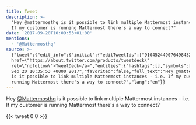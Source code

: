 ```yaml
---
title: Tweet
description: >-
  "Hey @mattermosthq is it possible to link multiple Mattermost instances - i.e.
  If my customer is running Mattermost there's a way to connect?"
date: '2017-09-20T10:09:53+01:00'
mentions:
  - '@Mattermosthq'
source: >-
  {"tweet":{"edit_info":{"initial":{"editTweetIds":["910452449076498432"],"editableUntil":"2017-09-20T11:35:53.905Z","editsRemaining":"5","isEditEligible":true}},"retweeted":false,"source":"<a
  href=\"https://about.twitter.com/products/tweetdeck\"
  rel=\"nofollow\">TweetDeck</a>","entities":{"hashtags":[],"symbols":[],"user_mentions":[{"name":"Mattermost","screen_name":"Mattermosthq","indices":["4","17"],"id_str":"1004954414640222208","id":"1004954414640222208"}],"urls":[]},"display_text_range":["0","140"],"favorite_count":"0","id_str":"910452449076498432","truncated":false,"retweet_count":"0","id":"910452449076498432","created_at":"Wed
  Sep 20 10:35:53 +0000 2017","favorited":false,"full_text":"Hey @mattermosthq
  is it possible to link multiple Mattermost instances - i.e. If my customer is
  running Mattermost there's a way to connect?","lang":"en"}}
---
```

Hey [@Mattermosthq](https://twitter.com/@Mattermosthq) is it possible to link multiple Mattermost instances - i.e. If my customer is running Mattermost there's a way to connect?
    
{{< tweet 0 0 >}}
    
